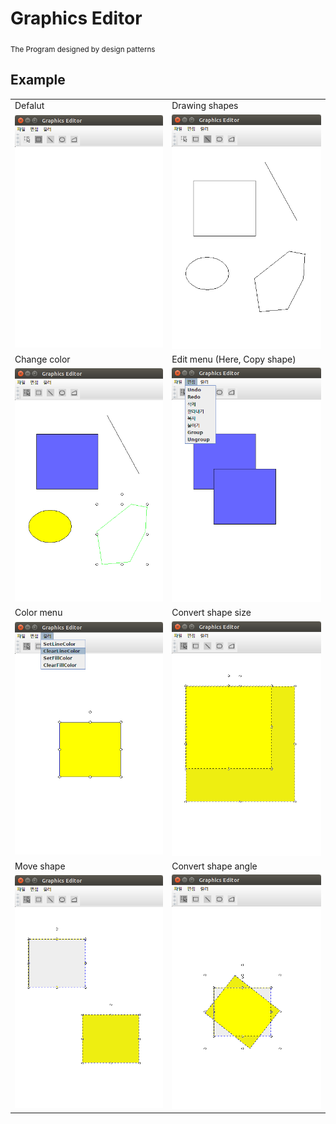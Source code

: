 # Graphics Editor
<sub> The Program designed by design patterns </sub>

## Example

|||
|----------|----------|
|Defalut |Drawing shapes|
|![](https://github.com/thisisiron/GraphicsEditor/blob/master/screenshot/image%20(6).png)|![](https://github.com/thisisiron/GraphicsEditor/blob/master/screenshot/image%20(5).png) |
|Change color|Edit menu (Here, Copy shape)|
|![](https://github.com/thisisiron/GraphicsEditor/blob/master/screenshot/image%20(4).png)|![](https://github.com/thisisiron/GraphicsEditor/blob/master/screenshot/image%20(3).png)|
|Color menu|Convert shape size|
|![](https://github.com/thisisiron/GraphicsEditor/blob/master/screenshot/image%20(2).png)|![](https://github.com/thisisiron/GraphicsEditor/blob/master/screenshot/image%20(1).png)|
|Move shape| Convert shape angle|
|![](https://github.com/thisisiron/GraphicsEditor/blob/master/screenshot/image%20(7).png)|![](https://github.com/thisisiron/GraphicsEditor/blob/master/screenshot/image.png)|
